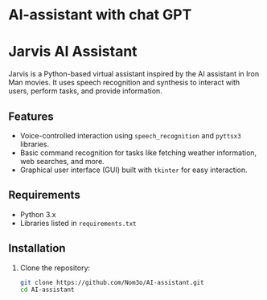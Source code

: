 # AI-assistant with chat GPT

# Jarvis AI Assistant

Jarvis is a Python-based virtual assistant inspired by the AI assistant in Iron Man movies. It uses speech recognition and synthesis to interact with users, perform tasks, and provide information.

## Features

- Voice-controlled interaction using `speech_recognition` and `pyttsx3` libraries.
- Basic command recognition for tasks like fetching weather information, web searches, and more.
- Graphical user interface (GUI) built with `tkinter` for easy interaction.

## Requirements

- Python 3.x
- Libraries listed in `requirements.txt`

## Installation

1. Clone the repository:
   ```bash
   git clone https://github.com/Nom3o/AI-assistant.git
   cd AI-assistant
